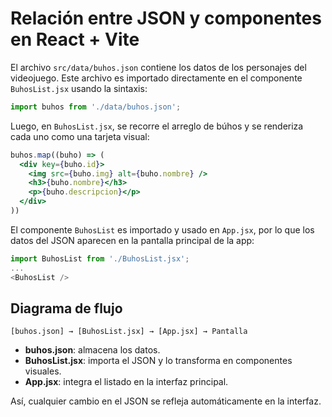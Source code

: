 # Relación entre JSON y componentes en React + Vite

El archivo `src/data/buhos.json` contiene los datos de los personajes del videojuego. Este archivo es importado directamente en el componente `BuhosList.jsx` usando la sintaxis:

```js
import buhos from './data/buhos.json';
```

Luego, en `BuhosList.jsx`, se recorre el arreglo de búhos y se renderiza cada uno como una tarjeta visual:

```jsx
buhos.map((buho) => (
  <div key={buho.id}>
    <img src={buho.img} alt={buho.nombre} />
    <h3>{buho.nombre}</h3>
    <p>{buho.descripcion}</p>
  </div>
))
```

El componente `BuhosList` es importado y usado en `App.jsx`, por lo que los datos del JSON aparecen en la pantalla principal de la app:

```js
import BuhosList from './BuhosList.jsx';
...
<BuhosList />
```

## Diagrama de flujo

```
[buhos.json] → [BuhosList.jsx] → [App.jsx] → Pantalla
```

- **buhos.json**: almacena los datos.
- **BuhosList.jsx**: importa el JSON y lo transforma en componentes visuales.
- **App.jsx**: integra el listado en la interfaz principal.

Así, cualquier cambio en el JSON se refleja automáticamente en la interfaz.
